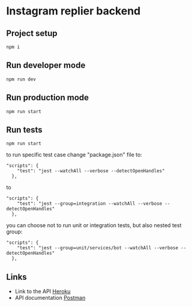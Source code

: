 # Instagram replier backend


## Project setup
```
npm i
```

## Run developer mode
```
npm run dev
```

## Run production mode
```
npm run start
```

## Run tests
```
npm run start
```
to run specific test case change "package.json" file to:
```
"scripts": {
    "test": "jest --watchAll --verbose --detectOpenHandles"
  },
```
to
```
"scripts": {
    "test": "jest --group=integration --watchAll --verbose --detectOpenHandles"
  },
```
you can choose not to run unit or integration tests, but also nested test group:
```
"scripts": {
    "test": "jest --group=unit/services/bot --watchAll --verbose --detectOpenHandles"
  },
```


## Links
- Link to the API [Heroku](https://instagram-replier.herokuapp.com/status)
- API documentation [Postman](https://documenter.getpostman.com/view/10805202/TWDdhsua)
